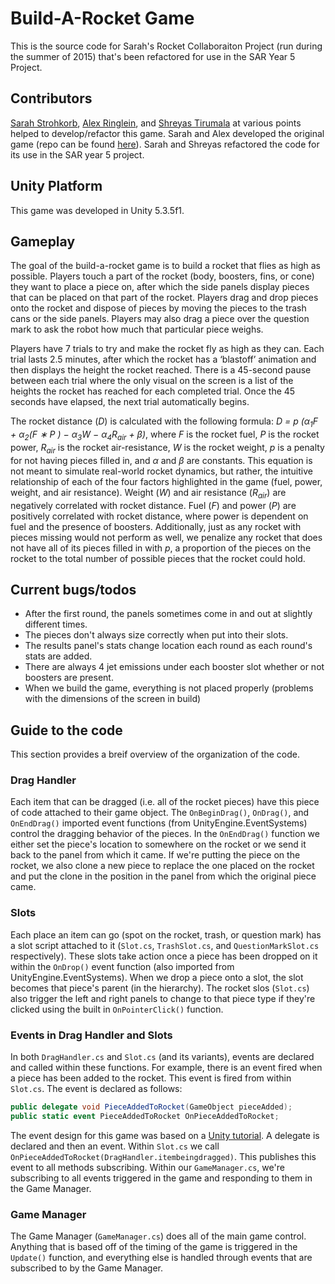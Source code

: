# Build-A-Rocket Game

This is the source code for Sarah's Rocket Collaboraiton Project (run during the summer of 2015) that's been refactored for use in the SAR Year 5 Project. 

## Contributors

[Sarah Strohkorb](mailto:sarah.strohkorb@yale.edu), [Alex Ringlein](mailto:alexander.ringlein@yale.edu), and [Shreyas Tirumala](mailto:shreyas.tirumala@yale.edu) at various points helped to develop/refactor this game. Sarah and Alex developed the original game (repo can be found [here](https://github.com/sstrohkorb/rocketgame_v01)). Sarah and Shreyas refactored the code for its use in the SAR year 5 project. 

## Unity Platform

This game was developed in Unity 5.3.5f1. 

## Gameplay

The goal of the build-a-rocket game is to build a rocket that flies as high as possible. Players touch a part of the rocket (body, boosters, fins, or cone) they want to place a piece on, after which the side panels display pieces that can be placed on that part of the rocket. Players drag and drop pieces onto the rocket and dispose of pieces by moving the pieces to the trash cans or the side panels. Players may also drag a piece over the question mark to ask the robot how much that particular piece weighs.

Players have 7 trials to try and make the rocket fly as high as they can. Each trial lasts 2.5 minutes, after which the rocket has a ‘blastoff’ animation and then displays the height the rocket reached. There is a 45-second pause between each trial where the only visual on the screen is a list of the heights the rocket has reached for each completed trial. Once the 45 seconds have elapsed, the next trial automatically begins.

The rocket distance (*D*) is calculated with the following formula: *D = p (α<sub>1</sub>F + α<sub>2</sub>(F ∗ P ) − α<sub>3</sub>W − α<sub>4</sub>R<sub>air</sub> + β)*, where *F* is the rocket fuel, *P* is the rocket power, *R<sub>air</sub>* is the rocket air-resistance, *W* is the rocket weight, *p* is a penalty for not having pieces filled in, and *α* and *β* are constants. This equation is not meant to simulate real-world rocket dynamics, but rather, the intuitive relationship of each of the four factors highlighted in the game (fuel, power, weight, and air resistance). Weight (*W*) and air resistance (*R<sub>air</sub>*) are negatively correlated with rocket distance. Fuel (*F*) and power (*P*) are positively correlated with rocket distance, where power is dependent on fuel and the presence of boosters. Additionally, just as any rocket with pieces missing would not perform as well, we penalize any rocket that does not have all of its pieces filled in with *p*, a proportion of the pieces on the rocket to the total number of possible pieces that the rocket could hold.

## Current bugs/todos
- After the first round, the panels sometimes come in and out at slightly different times.
- The pieces don't always size correctly when put into their slots. 
- The results panel's stats change location each round as each round's stats are added. 
- There are always 4 jet emissions under each booster slot whether or not boosters are present. 
- When we build the game, everything is not placed properly (problems with the dimensions of the screen in build)

## Guide to the code
This section provides a breif overview of the organization of the code. 

### Drag Handler

Each item that can be dragged (i.e. all of the rocket pieces) have this piece of code attached to their game object. The `OnBeginDrag()`, `OnDrag()`, and `OnEndDrag()` imported event functions (from UnityEngine.EventSystems) control the dragging behavior of the pieces. In the `OnEndDrag()` function we either set the piece's location to somewhere on the rocket or we send it back to the panel from which it came. If we're putting the piece on the rocket, we also clone a new piece to replace the one placed on the rocket and put the clone in the position in the panel from which the original piece came. 

### Slots

Each place an item can go (spot on the rocket, trash, or question mark) has a slot script attached to it (`Slot.cs`, `TrashSlot.cs`, and `QuestionMarkSlot.cs` respectively). These slots take action once a piece has been dropped on it within the `OnDrop()` event function (also imported from UnityEngine.EventSystems). When we drop a piece onto a slot, the slot becomes that piece's parent (in the hierarchy). The rocket slos (`Slot.cs`) also trigger the left and right panels to change to that piece type if they're clicked using the built in `OnPointerClick()` function. 

### Events in Drag Handler and Slots
In both `DragHandler.cs` and `Slot.cs` (and its variants), events are declared and called within these functions. For example, there is an event fired when a piece has been added to the rocket. This event is fired from within `Slot.cs`. The event is declared as follows: 
```cs
public delegate void PieceAddedToRocket(GameObject pieceAdded);
public static event PieceAddedToRocket OnPieceAddedToRocket;
```

The event design for this game was based on a [Unity tutorial](https://unity3d.com/learn/tutorials/topics/scripting/events). A delegate is declared and then an event. Within `Slot.cs` we call `OnPieceAddedToRocket(DragHandler.itembeingdragged)`. This publishes this event to all methods subscribing. Within our `GameManager.cs`, we're subscribing to all events triggered in the game and responding to them in the Game Manager.  

### Game Manager
The Game Manager (`GameManager.cs`) does all of the main game control. Anything that is based off of the timing of the game is triggered in the `Update()` function, and everything else is handled through events that are subscribed to by the Game Manager. 






